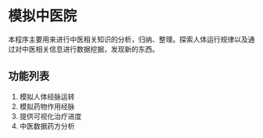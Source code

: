 # 模拟中医院
本程序主要用来进行中医相关知识的分析，归纳、整理。探索人体运行规律以及通过对中医相关信息进行数据挖掘，发现新的东西。
## 功能列表
1. 模拟人体经脉运转
2. 模拟药物作用经脉
3. 提供可视化治疗进度
4. 中医数据药方分析



